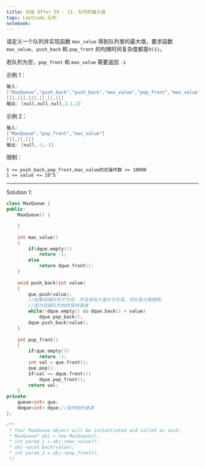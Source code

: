 ```yaml
---
title: 剑指 Offer 59 - II. 队列的最大值
tags: LeetCode,队列
notebook: 
---
```


请定义一个队列并实现函数 `max_value` 得到队列里的最大值，要求函数`max_value`、`push_back` 和 `pop_front` 的均摊时间复杂度都是`O(1)`。

若队列为空，`pop_front` 和 `max_value` 需要返回 `-1`

示例 1：
```cpp
输入: 
["MaxQueue","push_back","push_back","max_value","pop_front","max_value"]
[[],[1],[2],[],[],[]]
输出: [null,null,null,2,1,2]
```
示例 2：
```cpp
输入: 
["MaxQueue","pop_front","max_value"]
[[],[],[]]
输出: [null,-1,-1]
```

限制：
```
1 <= push_back,pop_front,max_value的总操作数 <= 10000
1 <= value <= 10^5
```

---

Solution 1:

```cpp
class MaxQueue {
public:
    MaxQueue() {

    }
    
    int max_value() 
    {
        if(dque.empty())
            return -1;
        else
            return dque.front();
    }
    
    void push_back(int value) 
    {
        que.push(value);
        //如果双端队列不为空，并且待加入值大于队尾，将队尾元素删除。
        //因为双端队列始终保持递减
        while(!dque.empty() && dque.back() < value)
            dque.pop_back();
        dque.push_back(value);
    }
    
    int pop_front() 
    {
        if(que.empty())
            return -1; 
        int val = que.front();
        que.pop();
        if(val == dque.front())
            dque.pop_front();
        return val;
    }
private:
    queue<int> que;
    deque<int> dque;//保持始终递减
};

/**
 * Your MaxQueue object will be instantiated and called as such:
 * MaxQueue* obj = new MaxQueue();
 * int param_1 = obj->max_value();
 * obj->push_back(value);
 * int param_3 = obj->pop_front();
 */
```